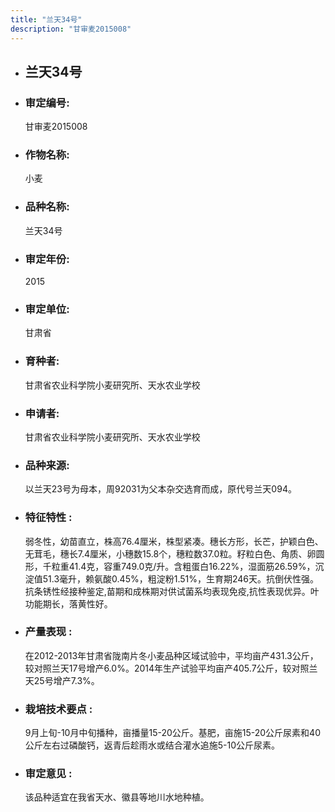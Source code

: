 ```yaml
---
title: "兰天34号"
description: "甘审麦2015008"
---
```

* ## 兰天34号
* ###  审定编号:  
   甘审麦2015008

*  ### 作物名称:  
   小麦

*   ###  品种名称: 
    兰天34号

*   ### 审定年份: 
    2015

*   ### 审定单位:  
    甘肃省

*   ### 育种者:  
    甘肃省农业科学院小麦研究所、天水农业学校

*   ### 申请者:  
    甘肃省农业科学院小麦研究所、天水农业学校

*   ### 品种来源:  
    以兰天23号为母本，周92031为父本杂交选育而成，原代号兰天094。

*   ### 特征特性 : 
    弱冬性，幼苗直立，株高76.4厘米，株型紧凑。穗长方形，长芒，护颖白色、无茸毛，穗长7.4厘米，小穗数15.8个，穗粒数37.0粒。籽粒白色、角质、卵圆形，千粒重41.4克，容重749.0克/升。含粗蛋白16.22%，湿面筋26.59%，沉淀值51.3毫升，赖氨酸0.45%，粗淀粉1.51%，生育期246天。抗倒伏性强。抗条锈性经接种鉴定,苗期和成株期对供试菌系均表现免疫,抗性表现优异。叶功能期长，落黄性好。

*   ### 产量表现 : 
    在2012-2013年甘肃省陇南片冬小麦品种区域试验中，平均亩产431.3公斤，较对照兰天17号增产6.0%。2014年生产试验平均亩产405.7公斤，较对照兰天25号增产7.3%。

*   ### 栽培技术要点 : 
    9月上旬-10月中旬播种，亩播量15-20公斤。基肥，亩施15-20公斤尿素和40公斤左右过磷酸钙，返青后趁雨水或结合灌水追施5-10公斤尿素。

*   ### 审定意见 : 
    该品种适宜在我省天水、徽县等地川水地种植。
